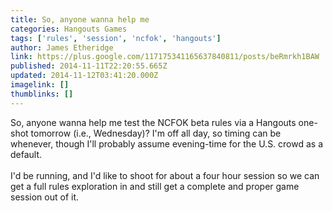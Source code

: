 ```yaml
---
title: So, anyone wanna help me
categories: Hangouts Games
tags: ['rules', 'session', 'ncfok', 'hangouts']
author: James Etheridge
link: https://plus.google.com/117175341165637840811/posts/beRmrkh1BAW
published: 2014-11-11T22:20:55.665Z
updated: 2014-11-12T03:41:20.000Z
imagelink: []
thumblinks: []
---
```


So, anyone wanna help me test the NCFOK beta rules via a Hangouts one-shot tomorrow (i.e., Wednesday)? I&#39;m off all day, so timing can be whenever, though I&#39;ll probably assume evening-time for the U.S. crowd as a default.<br /><br />I&#39;d be running, and I&#39;d like to shoot for about a four hour session so we can get a full rules exploration in and still get a complete and proper game session out of it.